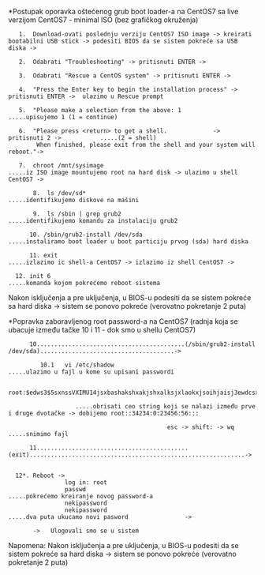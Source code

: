 *Postupak oporavka oštećenog grub boot loader-a na CentOS7 sa live verzijom CentOS7 - minimal ISO (bez grafičkog okruženja)

       1.  Download-ovati poslednju verziju CentOS7 ISO image -> kreirati bootabilni USB stick -> podesiti BIOS da se sistem pokreće sa USB diska -> 
   
       2.  Odabrati "Troubleshooting" -> pritisnuti ENTER ->

       3.  Odabrati "Rescue a CentOS system" -> pritisnuti ENTER ->  

       4.  "Press the Enter key to begin the installation process" -> pritisnuti ENTER ->  ulazimo u Rescue prompt

       5.  "Please make a selection from the above: 1                                      .....upisujemo 1 (1 = continue)

       6.  "Please press <return> to get a shell.             -> pritisnuti 2 ->           .....(2 = shell)
            When finished, please exit from the shell and your system will reboot."-> 

       7.  chroot /mnt/sysimage                                                            .....iz ISO image mountujemo root na hard disk -> ulazimo u shell CentOS7 -> 

           8.  ls /dev/sd*                                                                      .....identifikujemo diskove na mašini

           9.  ls /sbin | grep grub2                                                            .....identifikujemo komandu za instalaciju grub2

          10. /sbin/grub2-install /dev/sda                                                      .....instaliramo boot loader u boot particiju prvog (sda) hard diska

          11. exit                                                                              .....izlazimo ic shell-a CentOS7 -> izlazimo iz shell CentOS7 -> 

      12. init 6                                                                           .....komanda kojom pokrećemo reboot sistema 

Nakon isključenja a pre uključenja, u BIOS-u podesiti da se sistem pokreće sa hard diska -> sistem se ponovo pokreće (verovatno pokretanje 2 puta)


*Popravka zaboravljenog root password-a na CentOS7 (radnja koja se ubacuje između tačke 10 i 11 - dok smo u shellu CentOS7)

          10..........................................(/sbin/grub2-install /dev/sda)......................................->
    
             10.1   vi /etc/shadow                                                              .....ulazimo u fajl u kome su upisani passwordi
                                                                                                     
                       root:$edws3$5sxnssVXIMU14jsxbashakshxakjshxalksjxlaokxjsoihjaisj3ewdcsxass23xsxs:34234:0:23456:56:::        
                       
                       .....obrisati ceo string koji se nalazi između prve i druge dvotačke -> dobijemo root::34234:0:23456:56:::
                            
                                                 esc -> shift: -> wq                       .....snimimo fajl
                                                 
          11...........................................(exit).............................................................->                                  
          

      12*. Reboot -> 
                    log in: root
                    passwd                                                                 .....pokrećemo kreiranje novog password-a
                    nekipassword                                                             
                    nekipassword                                                           .....dva puta ukucamo novi pasword                ->
                    
           ->   Ulogovali smo se u sistem
    

Napomena: Nakon isključenja a pre uključenja, u BIOS-u podesiti da se sistem pokreće sa hard diska -> sistem se ponovo pokreće (verovatno pokretanje 2 puta)
